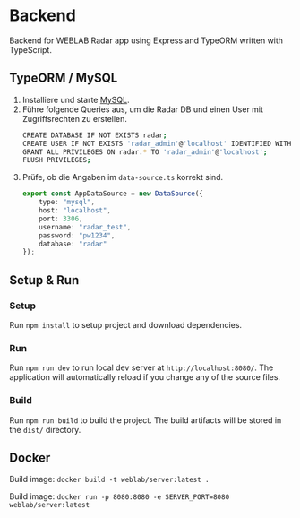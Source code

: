 # Backend
Backend for WEBLAB Radar app using Express and TypeORM written with TypeScript.

## TypeORM / MySQL

1. Installiere und starte [MySQL](https://www.mysql.com/).
2. Führe folgende Queries aus, um die Radar DB und einen User mit Zugriffsrechten zu erstellen. 
    ```sh
    CREATE DATABASE IF NOT EXISTS radar;
    CREATE USER IF NOT EXISTS 'radar_admin'@'localhost' IDENTIFIED WITH mysql_native_password BY 'pw1234';
    GRANT ALL PRIVILEGES ON radar.* TO 'radar_admin'@'localhost';
    FLUSH PRIVILEGES;
    ```
3. Prüfe, ob die Angaben im `data-source.ts` korrekt sind.
    ```ts
    export const AppDataSource = new DataSource({
        type: "mysql",
        host: "localhost",
        port: 3306,
        username: "radar_test",
        password: "pw1234",
        database: "radar"
    });
    ```

## Setup & Run
### Setup
Run `npm install` to setup project and download dependencies.

### Run
Run `npm run dev` to run local dev server at `http://localhost:8080/`. The application will automatically reload if you change any of the source files.

### Build
Run `npm run build` to build the project. The build artifacts will be stored in the `dist/` directory.


## Docker
Build image: `docker build -t weblab/server:latest .`

Build image: `docker run -p 8080:8080 -e SERVER_PORT=8080 weblab/server:latest`
